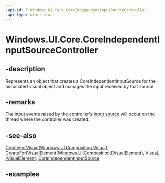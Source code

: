 ```yaml
---
-api-id: T:Windows.UI.Core.CoreIndependentInputSourceController
-api-type: winrt class
---
```


# Windows.UI.Core.CoreIndependentInputSourceController

<!--
public sealed class CoreIndependentInputSourceController : System.IDisposable
-->

## -description

Represents an object that creates a CoreIndependentInputSource for the associated visual object and manages the input received by that source.

## -remarks

The input events raised by the controller's [input source](coreindependentinputsourcecontroller_source.md) will occur on the thread where the controller was created.

## -see-also

[CreateForVisual(Windows.UI.Composition.Visual)](coreindependentinputsourcecontroller_createforvisual_1451136150.md), [CreateForIVisualElement(Windows.UI.Composition.IVisualElement)](coreindependentinputsourcecontroller_createforivisualelement_786098306.md), [Visual](../windows.ui.composition/visual.md), [IVisualElement](../windows.ui.composition/ivisualelement.md), [CoreIndependentInputSource](coreindependentinputsource.md)

## -examples
